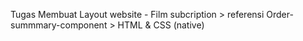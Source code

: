 Tugas Membuat Layout website - Film subcription > 
referensi Order-summmary-component >
HTML & CSS (native)
